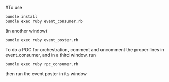 #To use

```bash
bundle install
bundle exec ruby event_consumer.rb
```
(in another window)
```bash
bundle exec ruby event_poster.rb
```
To do a POC for orchestration, comment and uncomment the proper lines in event_consumer, and in a third window, run
```bash
bundle exec ruby rpc_consumer.rb
```
then run the event poster in its window